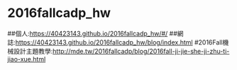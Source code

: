 # 2016fallcadp_hw

##個人:https://40423143.github.io/2016fallcadp_hw/#/
##網誌:https://40423143.github.io/2016fallcadp_hw/blog/index.html
#2016Fall機械設計主題教學:http://mde.tw/2016fallcadp/blog/2016fall-ji-jie-she-ji-zhu-ti-jiao-xue.html
